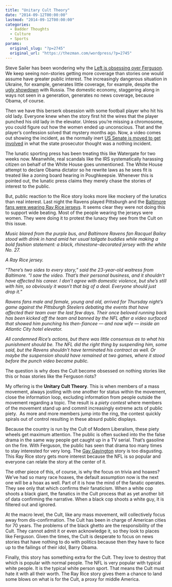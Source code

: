 ```yaml
---
title: "Unitary Cult Theory"
date: "2014-09-12T00:00:00"
lastmod: "2014-09-12T00:00:00"
categories:
  - Badder Thoughts
  - Culture
  - Sports
params:
  original_slug: "?p=2745"
  original_url: "https://thezman.com/wordpress/?p=2745"
---
```


Steve Sailer has been wondering why the <a
href="http://www.unz.com/isteve/a-cynical-take-on-the-endless-ferguson-hoopla/"
rel="noopener noreferrer" target="_blank">Left is obsessing over
Ferguson</a>. We keep seeing non-stories getting more coverage than
stories one would assume have greater public interest. The increasingly
dangerous situation in Ukraine, for example, generates little coverage,
for example, despite the <a
href="http://www.cbsnews.com/news/leaked-putin-remarks-on-ukraine-enrage-russia/"
rel="noopener noreferrer" target="_blank">ugly showdown</a> with Russia.
The domestic economy, staggering along in ways not seen in a generation,
generates no news coverage, because Obama, of course.

Then we have this berserk obsession with some football player who hit
his old lady. Everyone knew when the story first hit the wires that the
player punched his old lady in the elevator. Unless you’re missing a
chromosome, you could figure out how the women ended up unconscious.
That and the player’s confession solved that mystery months ago. Now, a
video comes out showing the incident, as the normally inert <a
href="http://espn.go.com/nfl/story/_/id/11507478/sixteen-female-senators-send-letter-roger-goodell-calling-zero-tolerance"
rel="noopener noreferrer" target="_blank">US Senate is moved to get
involved</a> in what the state prosecutor thought was a nothing
incident.

The lunatic sporting press has been treating this like Watergate for two
weeks now. Meanwhile, real scandals like the IRS systematically
harassing citizen on behalf of the White House goes unmentioned. The
White House attempt to declare Obama dictator so he rewrite laws as he
sees fit is treated like a zoning board hearing in Poughkeepsie.
Whenever this is pointed out, the lunatic press claims they merely chase
the stories of interest to the public.

But, public reaction to the Rice story looks more like mockery of the
lunatics than real interest. Last night the Ravens played Pittsburgh and
the <a
href="http://www.myfoxdc.com/story/26512888/ravens-fans-men-and-women-wear-ray-rice-jerseys-at-thursday-night-game"
rel="noopener noreferrer" target="_blank">Baltimore fans were wearing
Ray Rice jerseys</a>. It seems clear they were not doing this to support
wide beating. Most of the people wearing the jerseys were women. They
were doing it to protest the lunacy they see from the Cult on this
issue.

*Music blared from the purple bus, and Baltimore Ravens fan Racquel
Bailey stood with drink in hand amid her usual tailgate buddies while
making a bold fashion statement: a black, rhinestone-decorated jersey
with the white No. 27.*

*A Ray Rice jersey.*

*“There’s two sides to every story,” said the 23-year-old waitress from
Baltimore. “I saw the video. That’s their personal business, and it
shouldn’t have affected his career. I don’t agree with domestic
violence, but she’s still with him, so obviously it wasn’t that big of a
deal. Everyone should just drop it.”*

*Ravens fans male and female, young and old, arrived for Thursday
night’s game against the Pittsburgh Steelers debating the events that
have affected their team over the last few days. Their once beloved
running back has been kicked off the team and banned by the NFL after a
video surfaced that showed him punching his then-fiancee — and now wife
— inside an Atlantic City hotel elevator.*

*All condemned Rice’s actions, but there was little consensus as to what
his punishment should be. The NFL did the right thing by suspending him,
some said, but the Ravens shouldn’t have terminated his contract as
well. Or maybe the suspension should have remained at two games, where
it stood before the punch video became public.*

The question is why does the Cult become obsessed on nothing stories
like this or hoax stories like the Ferguson riots?

My offering is the **Unitary Cult Theory**. This is when members of a
mass movement, always jostling with one another for status within the
movement, close the information loop, excluding information from people
outside the movement regarding a topic. The result is a *piety contest*
where members of the movement stand up and commit increasingly extreme
acts of public piety.  As more and more members jump into the ring, the
contest quickly spirals out of control resulting in these absurd public
displays.

Because the country is run by the Cult of Modern Liberalism, these piety
wheels get maximum attention. The public is often sucked into the the
false drama in the same way people get caught up in a TV serial. That’s
gasoline on the fire. With Ferguson, the public has seen that drama too
many times to stay interested for very long. The <a
href="http://cowboysblog.dallasnews.com/2014/09/michael-sam-doing-a-good-job-in-practice-rod-marinelli-i-like-his-quickness-and-his-instincts.html/"
rel="noopener noreferrer" target="_blank">Gay Gayington</a> story is too
disgusting. This Ray Rice story gets more interest because the NFL is so
popular and everyone can relate the story at the center of it.

The other piece of this, of course, is why the focus on trivia and
hoaxes? We’ve had so many race hoaxes, the default assumption now is the
next one will be a hoax as well. Part of it is how the mind of the
fanatic operates. They see only that which confirms their fanaticism.
When a white cop shoots a black giant, the fanatics in the Cult process
that as yet another bit of data confirming the narrative. When a black
cop shoots a white guy, it is filtered out and ignored.

At the macro level, the Cult, like any mass movement, will collectively
focus away from dis-confirmation. The Cult has been in charge of
American cities for 70 years. The problems of the black ghetto are the
responsibility of the Cult. They cannot admit it or even acknowledge it,
so they look to places like Ferguson. Given the times, the Cult is
desperate to focus on news stories that have nothing to do with politics
because then they have to face up to the failings of their idol, Barry
Obama.

Finally, this story has something extra for the Cult. They love to
destroy that which is popular with normal people. The NFL is very
popular with typical white people. It is the typical white person sport.
That means the Cult must hate it with all their worth. The Ray Rice
story gives them a chance to land some blows on what is for the Cult, a
proxy for middle America.
